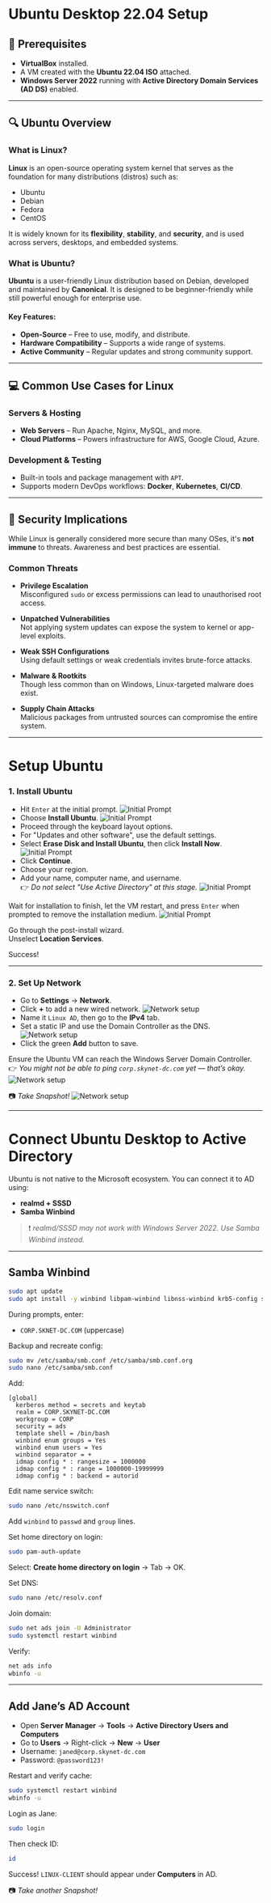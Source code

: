 # Ubuntu Desktop 22.04 Setup

## 📝 Prerequisites

- **VirtualBox** installed.
- A VM created with the **Ubuntu 22.04 ISO** attached.
- **Windows Server 2022** running with **Active Directory Domain Services (AD DS)** enabled.

---

## 🔍 Ubuntu Overview

### What is Linux?

**Linux** is an open-source operating system kernel that serves as the foundation for many distributions (distros) such as:
- Ubuntu
- Debian
- Fedora
- CentOS

It is widely known for its **flexibility**, **stability**, and **security**, and is used across servers, desktops, and embedded systems.

### What is Ubuntu?

**Ubuntu** is a user-friendly Linux distribution based on Debian, developed and maintained by **Canonical**. It is designed to be beginner-friendly while still powerful enough for enterprise use.

#### Key Features:
- **Open-Source** – Free to use, modify, and distribute.
- **Hardware Compatibility** – Supports a wide range of systems.
- **Active Community** – Regular updates and strong community support.

---

## 💻 Common Use Cases for Linux

### Servers & Hosting
- **Web Servers** – Run Apache, Nginx, MySQL, and more.
- **Cloud Platforms** – Powers infrastructure for AWS, Google Cloud, Azure.

### Development & Testing
- Built-in tools and package management with `APT`.
- Supports modern DevOps workflows: **Docker**, **Kubernetes**, **CI/CD**.

---

## 🔐 Security Implications

While Linux is generally considered more secure than many OSes, it's **not immune** to threats. Awareness and best practices are essential.

### Common Threats

- **Privilege Escalation**  
  Misconfigured `sudo` or excess permissions can lead to unauthorised root access.

- **Unpatched Vulnerabilities**  
  Not applying system updates can expose the system to kernel or app-level exploits.

- **Weak SSH Configurations**  
  Using default settings or weak credentials invites brute-force attacks.

- **Malware & Rootkits**  
  Though less common than on Windows, Linux-targeted malware does exist.

- **Supply Chain Attacks**  
  Malicious packages from untrusted sources can compromise the entire system.

---

# Setup Ubuntu

### 1. Install Ubuntu

- Hit `Enter` at the initial prompt.
![Initial Prompt](imgs/UDinstall.png)
- Choose **Install Ubuntu**.
![Initial Prompt](imgs/UDinstall1.png)
- Proceed through the keyboard layout options.
- For "Updates and other software", use the default settings.
- Select **Erase Disk and Install Ubuntu**, then click **Install Now**.
![Initial Prompt](imgs/UDinstall2.png)
- Click **Continue**.
- Choose your region.
- Add your name, computer name, and username.  
  👉 *Do not select "Use Active Directory" at this stage.*
![Initial Prompt](imgs/UDinstall2.png)

Wait for installation to finish, let the VM restart, and press `Enter` when prompted to remove the installation medium.
![Initial Prompt](imgs/UDinstall4.png)

Go through the post-install wizard.  
Unselect **Location Services**.

Success!

---

### 2. Set Up Network

- Go to **Settings** → **Network**.
- Click **+** to add a new wired network.
![Network setup](imgs/UDnetwork.png)
- Name it `Linux AD`, then go to the **IPv4** tab.
- Set a static IP and use the Domain Controller as the DNS.
![Network setup](imgs/UDnetwork1.png)
- Click the green **Add** button to save.

Ensure the Ubuntu VM can reach the Windows Server Domain Controller.  
👉 *You might not be able to ping `corp.skynet-dc.com` yet — that’s okay.*
![Network setup](imgs/UDnetwork2.png)

📷 *Take Snapshot!*
![Network setup](imgs/UDnetwork3.png)

---

# Connect Ubuntu Desktop to Active Directory

Ubuntu is not native to the Microsoft ecosystem. You can connect it to AD using:

- **realmd + SSSD**
- **Samba Winbind**

> ❗ *realmd/SSSD may not work with Windows Server 2022. Use Samba Winbind instead.*

---

## Samba Winbind

```bash
sudo apt update
sudo apt install -y winbind libpam-winbind libnss-winbind krb5-config samba-dsdb-modules samba-vfs-modules
```

During prompts, enter:

- `CORP.SKNET-DC.COM` (uppercase)

Backup and recreate config:

```bash
sudo mv /etc/samba/smb.conf /etc/samba/smb.conf.org
sudo nano /etc/samba/smb.conf
```

Add:

```
[global]
  kerberos method = secrets and keytab
  realm = CORP.SKYNET-DC.COM
  workgroup = CORP
  security = ads
  template shell = /bin/bash
  winbind enum groups = Yes
  winbind enum users = Yes
  winbind separator = +
  idmap config * : rangesize = 1000000
  idmap config * : range = 1000000-19999999
  idmap config * : backend = autorid
```

Edit name service switch:

```bash
sudo nano /etc/nsswitch.conf
```

Add `winbind` to `passwd` and `group` lines.

Set home directory on login:

```bash
sudo pam-auth-update
```

Select: **Create home directory on login** → Tab → OK.

Set DNS:

```bash
sudo nano /etc/resolv.conf
```

Join domain:

```bash
sudo net ads join -U Administrator
sudo systemctl restart winbind
```

Verify:

```bash
net ads info
wbinfo -u
```

---

## Add Jane’s AD Account

- Open **Server Manager** → **Tools** → **Active Directory Users and Computers**
- Go to **Users** → Right-click → **New** → **User**
- Username: `janed@corp.skynet-dc.com`
- Password: `@password123!`

Restart and verify cache:

```bash
sudo systemctl restart winbind
wbinfo -u
```

Login as Jane:

```bash
sudo login
```

Then check ID:

```bash
id
```

Success! `LINUX-CLIENT` should appear under **Computers** in AD.

📷 *Take another Snapshot!*







